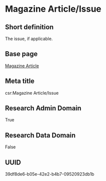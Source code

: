 # Magazine Article/Issue
## Short definition
The issue, if applicable.
## Base page
[Magazine Article](../../Objects/Magazine%20Article.md)
## Meta title
csr:Magazine Article/Issue
## Research Admin Domain
True
## Research Data Domain
False
## UUID
39df8de6-b05e-42e2-b4b7-09520923db1b
